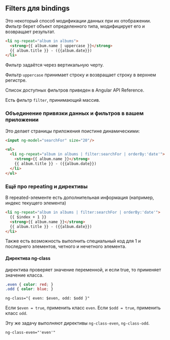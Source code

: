 ﻿## Filters для bindings

Это некоторый способ модификации данных при их отображении. _Фильтр_ берет объект определенного типа, модифицирует его и возвращает результат.

```html
<li ng-repeat="album in albums">
  <strong>{{ album.name | uppercase }}</strong> 
  {{ album.title }} - ({{album.date}})
</li>
```

Фильтр задаётся через вертикальную черту.

Фильтр `uppercase` принимает строку и возвращает строку в верхнем регистре.

Список доступных фильтров приведен в Angular API Reference.

Есть фильтр `filter`, принимающий массив.


### Объединение привязки данных и фильтров в вашем приложении

Это делает страницы приложения поистине динамическими:

```html
<input ng-model="searchFor" size="20"/>

<ul>
  <li ng-repeat="album in albums | filter:searchFor | orderBy:'date'">
    <strong>{{ album.name }}</strong> 
    {{ album.title }} - ({{album.date}})
  </li>
</ul>
```


### Ещё про repeating и директивы

В repeated-элементе есть дополнительная информация (например, индекс текущего элемента)

```html
<li ng-repeat="album in albums | filter:searchFor | orderBy:'date'">
  {{ $index + 1 }}
  <strong>{{ album.name }}</strong> 
  {{ album.title }} - ({{album.date}})
</li>
```

Также есть возможность выполнить специальный код для 1 и последнего элементов, четного и нечетного элемента. 

#### Директива ng-class
 
директива проверяет значение переменной, и если true, то применяет значение класса.

```css
.even { color: red; }
.odd { color: blue; }
```

```
ng-class="{ even: $even, odd: $odd }"
```

Если `$even = true`, применить класс `even`. 
Если `$odd = true`, применить класс `odd`.

Эту же задачу выполняют директивы `ng-class-even`, `ng-class-odd`.

```
ng-class-even="'even'"
```